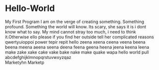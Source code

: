 # Hello-World
My First Program
I am on the verge of creating something. Something profound.
Something the world will know. Its scary, she says it is i dont know what to say.
My mind cannot stray too much, i need to think it.Otherwise
ello please if you find her outside tell her complicated reasons qwertyuioppoi power tepir repit hello zeena xeena ceena veena beena beena meena aeena seena deena feena geena heena jeena keena leena make zake xake cake vake bake nake make quake wapa
hello world pull abcdefghijklmnopqrstuvwxyzqaz\
Marketyhn
Marketp
